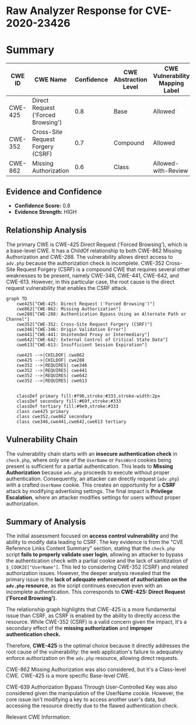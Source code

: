 # Raw Analyzer Response for CVE-2020-23426

# Summary
| CWE ID | CWE Name | Confidence | CWE Abstraction Level | CWE Vulnerability Mapping Label | CWE-Vulnerability Mapping Notes |
|---|---|---|---|---|---|
| CWE-425 | Direct Request ('Forced Browsing') | 0.8 | Base | Allowed | Primary CWE |
| CWE-352 | Cross-Site Request Forgery (CSRF) | 0.7 | Compound | Allowed | Secondary Candidate |
| CWE-862 | Missing Authorization | 0.6 | Class | Allowed-with-Review | Secondary Candidate |

## Evidence and Confidence

*   **Confidence Score:** 0.8
*   **Evidence Strength:** HIGH

## Relationship Analysis
The primary CWE is CWE-425 Direct Request ('Forced Browsing'), which is a base-level CWE. It has a ChildOf relationship to both CWE-862 Missing Authorization and CWE-288. The vulnerability allows direct access to `adv.php` because the authorization check is incomplete. CWE-352 Cross-Site Request Forgery (CSRF) is a compound CWE that requires several other weaknesses to be present, namely CWE-346, CWE-441, CWE-642, and CWE-613. However, in this particular case, the root cause is the direct request vulnerability that enables the CSRF attack.

```mermaid
graph TD
    cwe425["CWE-425: Direct Request ('Forced Browsing')"]
    cwe862["CWE-862: Missing Authorization"]
    cwe288["CWE-288: Authentication Bypass Using an Alternate Path or Channel"]
    cwe352["CWE-352: Cross-Site Request Forgery (CSRF)"]
    cwe346["CWE-346: Origin Validation Error"]
    cwe441["CWE-441: Unintended Proxy or Intermediary"]
    cwe642["CWE-642: External Control of Critical State Data"]
    cwe613["CWE-613: Insufficient Session Expiration"]

    cwe425 -->|CHILDOF| cwe862
    cwe425 -->|CHILDOF| cwe288
    cwe352 -->|REQUIRES| cwe346
    cwe352 -->|REQUIRES| cwe441
    cwe352 -->|REQUIRES| cwe642
    cwe352 -->|REQUIRES| cwe613
    

    classDef primary fill:#f96,stroke:#333,stroke-width:2px
    classDef secondary fill:#69f,stroke:#333
    classDef tertiary fill:#9e9,stroke:#333
    class cwe425 primary
    class cwe352,cwe862 secondary
    class cwe346,cwe441,cwe642,cwe613 tertiary
```

## Vulnerability Chain
The vulnerability chain starts with an **insecure authentication check** in `check.php`, where only one of the `UserName` or `PassWord` cookies being present is sufficient for a partial authentication. This leads to **Missing Authorization** because `adv.php` proceeds to execute without proper authentication. Consequently, an attacker can directly request (`adv.php`) with a crafted `UserName` cookie. This creates an opportunity for a **CSRF** attack by modifying advertising settings. The final impact is **Privilege Escalation**, where an attacker modifies settings for users without proper authorization.

## Summary of Analysis
The initial assessment focused on **access control vulnerability** and the ability to modify data leading to CSRF. The key evidence is from the "CVE Reference Links Content Summary" section, stating that the `check.php` script **fails to properly validate user login**, allowing an attacker to bypass the authentication check with a partial cookie and the lack of sanitization of `$_COOKIE["UserName"]`. This led to considering CWE-352 (CSRF) and related authorization issues. However, the deeper analysis revealed that the primary issue is the **lack of adequate enforcement of authorization on the `adv.php` resource**, as the script continues execution even with an incomplete authentication. This corresponds to **CWE-425: Direct Request ('Forced Browsing')**.

The relationship graph highlights that CWE-425 is a more fundamental issue than CSRF, as CSRF is enabled by the ability to directly access the resource. While CWE-352 (CSRF) is a valid concern given the impact, it's a secondary effect of the **missing authorization** and **improper authentication check.**

Therefore, **CWE-425** is the optimal choice because it directly addresses the root cause of the vulnerability: the web application's failure to adequately enforce authorization on the `adv.php` resource, allowing direct requests.

CWE-862 Missing Authorization was also considered, but it's a Class-level CWE. CWE-425 is a more specific Base-level CWE.

CWE-639 Authorization Bypass Through User-Controlled Key was also considered given the manipulation of the UserName cookie. However, the core issue isn't modifying a key to access another user's data, but accessing the resource directly due to the flawed authentication check.

Relevant CWE Information: